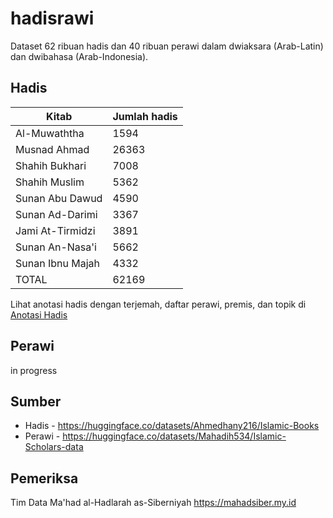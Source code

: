 # hadisrawi

Dataset 62 ribuan hadis dan 40 ribuan perawi dalam dwiaksara (Arab-Latin) dan dwibahasa (Arab-Indonesia).

## Hadis

| Kitab | Jumlah hadis |
| ----- | ------------ |
| Al-Muwaththa | 1594 |
| Musnad Ahmad | 26363 |
| Shahih Bukhari | 7008 |
| Shahih Muslim | 5362 |
| Sunan Abu Dawud | 4590 |
| Sunan Ad-Darimi | 3367 |
| Jami At-Tirmidzi | 3891 |
| Sunan An-Nasa'i | 5662 |
| Sunan Ibnu Majah | 4332 |
| TOTAL | 62169 |


Lihat anotasi hadis dengan terjemah, daftar perawi, premis, dan topik di [Anotasi Hadis](https://datamhs.mahadsiber.my.id/dashboard/#/nc/view/d5e2a3f2-8a7a-4c40-a9c3-2c0189c994dc)

## Perawi

in progress

## Sumber

+ Hadis - <https://huggingface.co/datasets/Ahmedhany216/Islamic-Books>
+ Perawi - <https://huggingface.co/datasets/Mahadih534/Islamic-Scholars-data>

## Pemeriksa

Tim Data Ma'had al-Hadlarah as-Siberniyah <https://mahadsiber.my.id>
